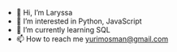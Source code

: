 - 👋 Hi, I’m Laryssa
- 👀 I’m interested in Python, JavaScript
- 🌱 I’m currently learning SQL
- 📫 How to reach me yurimosman@gmail.com

<!---
DollarBeans/DollarBeans is a ✨ special ✨ repository because its `README.md` (this file) appears on your GitHub profile.
You can click the Preview link to take a look at your changes.
--->
